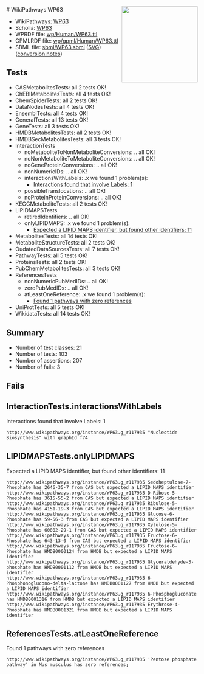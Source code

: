 <img style="float: right; width: 200px" src="../logo.png" />
# WikiPathways WP63

* WikiPathways: [WP63](https://identifiers.org/wikipathways:WP63)
* Scholia: [WP63](https://scholia.toolforge.org/wikipathways/WP63)
* WPRDF file: [wp/Human/WP63.ttl](../wp/Human/WP63.ttl)
* GPMLRDF file: [wp/gpml/Human/WP63.ttl](../wp/gpml/Human/WP63.ttl)
* SBML file: [sbml/WP63.sbml](../sbml/WP63.sbml) ([SVG](../sbml/WP63.svg)) ([conversion notes](../sbml/WP63.txt))

## Tests
* CASMetabolitesTests: all 2 tests OK!
* ChEBIMetabolitesTests: all 4 tests OK!
* ChemSpiderTests: all 2 tests OK!
* DataNodesTests: all 4 tests OK!
* EnsemblTests: all 4 tests OK!
* GeneralTests: all 13 tests OK!
* GeneTests: all 3 tests OK!
* HMDBMetabolitesTests: all 2 tests OK!
* HMDBSecMetabolitesTests: all 3 tests OK!
* InteractionTests
    * noMetaboliteToNonMetaboliteConversions: .. all OK!
    * noNonMetaboliteToMetaboliteConversions: .. all OK!
    * noGeneProteinConversions: .. all OK!
    * nonNumericIDs: .. all OK!
    * interactionsWithLabels: .x we found 1 problem(s):
        * [Interactions found that involve Labels: 1](#630d2678)
    * possibleTranslocations: .. all OK!
    * noProteinProteinConversions: .. all OK!
* KEGGMetaboliteTests: all 2 tests OK!
* LIPIDMAPSTests
    * retiredIdentifiers: .. all OK!
    * onlyLIPIDMAPS: .x we found 1 problem(s):
        * [Expected a LIPID MAPS identifier, but found other identifiers: 11](#d0bfb679)
* MetabolitesTests: all 14 tests OK!
* MetaboliteStructureTests: all 2 tests OK!
* OudatedDataSourcesTests: all 7 tests OK!
* PathwayTests: all 5 tests OK!
* ProteinsTests: all 2 tests OK!
* PubChemMetabolitesTests: all 3 tests OK!
* ReferencesTests
    * nonNumericPubMedIDs: .. all OK!
    * zeroPubMedIDs: .. all OK!
    * atLeastOneReference: .x we found 1 problem(s):
        * [Found 1 pathways with zero references](#35eb778e)
* UniProtTests: all 5 tests OK!
* WikidataTests: all 14 tests OK!


## Summary

* Number of test classes: 21
* Number of tests: 103
* Number of assertions: 207
* Number of fails: 3

## Fails

<a name="630d2678" />

## InteractionTests.interactionsWithLabels

Interactions found that involve Labels: 1
```
http://www.wikipathways.org/instance/WP63.g_r117935 "Nucleotide
Biosynthesis" with graphId f74
```

<a name="d0bfb679" />

## LIPIDMAPSTests.onlyLIPIDMAPS

Expected a LIPID MAPS identifier, but found other identifiers: 11
```
http://www.wikipathways.org/instance/WP63.g_r117935 Sedoheptulose-7-Phosphate has 2646-35-7 from CAS but expected a LIPID MAPS identifier
http://www.wikipathways.org/instance/WP63.g_r117935 D-Ribose-5-Phosphate has 3615-55-2 from CAS but expected a LIPID MAPS identifier
http://www.wikipathways.org/instance/WP63.g_r117935 Ribulose-5-Phosphate has 4151-19-3 from CAS but expected a LIPID MAPS identifier
http://www.wikipathways.org/instance/WP63.g_r117935 Glucose-6-Phosphate has 59-56-3 from CAS but expected a LIPID MAPS identifier
http://www.wikipathways.org/instance/WP63.g_r117935 Xylulose-5-Phosphate has 60802-29-1 from CAS but expected a LIPID MAPS identifier
http://www.wikipathways.org/instance/WP63.g_r117935 Fructose-6-Phosphate has 643-13-0 from CAS but expected a LIPID MAPS identifier
http://www.wikipathways.org/instance/WP63.g_r117935 Fructose-6-Phosphate has HMDB0000124 from HMDB but expected a LIPID MAPS identifier
http://www.wikipathways.org/instance/WP63.g_r117935 Glyceraldehyde-3-phosphate has HMDB0001112 from HMDB but expected a LIPID MAPS identifier
http://www.wikipathways.org/instance/WP63.g_r117935 6-Phosphonoglucono-delta-lactone has HMDB0001127 from HMDB but expected a LIPID MAPS identifier
http://www.wikipathways.org/instance/WP63.g_r117935 6-Phosphogluconate has HMDB0001316 from HMDB but expected a LIPID MAPS identifier
http://www.wikipathways.org/instance/WP63.g_r117935 Erythrose-4-Phosphate has HMDB0001321 from HMDB but expected a LIPID MAPS identifier
```

<a name="35eb778e" />

## ReferencesTests.atLeastOneReference

Found 1 pathways with zero references
```
http://www.wikipathways.org/instance/WP63.g_r117935 'Pentose phosphate pathway' in Mus musculus has zero references; 
```

